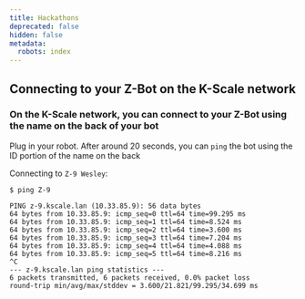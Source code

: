 ```yaml
---
title: Hackathons
deprecated: false
hidden: false
metadata:
  robots: index
---
```

## Connecting to your Z-Bot on the K-Scale network

### On the K-Scale network, you can connect to your Z-Bot using the name on the back of your bot

Plug in your robot. After around 20 seconds, you can `ping` the bot using the ID portion of the name on the back

Connecting to `Z-9 Wesley`:

```text bash
$ ping Z-9

PING z-9.kscale.lan (10.33.85.9): 56 data bytes
64 bytes from 10.33.85.9: icmp_seq=0 ttl=64 time=99.295 ms
64 bytes from 10.33.85.9: icmp_seq=1 ttl=64 time=8.524 ms
64 bytes from 10.33.85.9: icmp_seq=2 ttl=64 time=3.600 ms
64 bytes from 10.33.85.9: icmp_seq=3 ttl=64 time=7.204 ms
64 bytes from 10.33.85.9: icmp_seq=4 ttl=64 time=4.088 ms
64 bytes from 10.33.85.9: icmp_seq=5 ttl=64 time=8.216 ms
^C
--- z-9.kscale.lan ping statistics ---
6 packets transmitted, 6 packets received, 0.0% packet loss
round-trip min/avg/max/stddev = 3.600/21.821/99.295/34.699 ms
```